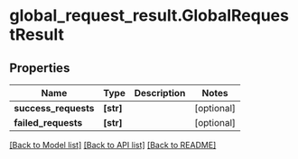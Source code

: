 # global_request_result.GlobalRequestResult

## Properties
Name | Type | Description | Notes
------------ | ------------- | ------------- | -------------
**success_requests** | **[str]** |  | [optional] 
**failed_requests** | **[str]** |  | [optional] 

[[Back to Model list]](../README.md#documentation-for-models) [[Back to API list]](../README.md#documentation-for-api-endpoints) [[Back to README]](../README.md)


